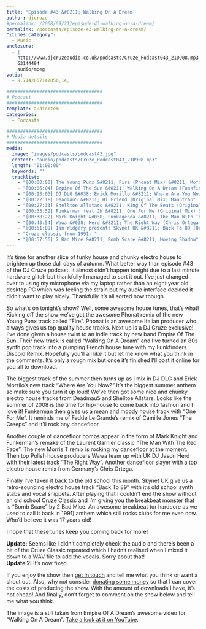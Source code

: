 ```yaml
---
title: 'Episode #43 &#8211; Walking On A Dream'
author: djcruze
#permalink: /2008/09/21/episode-43-walking-on-a-dream/
permalink: /podcasts/episode-43-walking-on-a-dream/
"itunes:category":
  - Music
enclosure:
  - |
    http://www.djcruzeaudio.co.uk/podcasts/Cruze_Podcast043_210908.mp3
    63144494
    audio/mpeg
votio:
  - 9.7142857142856,14,

###################################
# Podcast
###################################
template: audioItem
categories:
  - Podcasts

###################################
# Media details
###################################
media:
  image: "images/podcasts/podcast43.jpg"
  content: "audio/podcasts/Cruze_Podcast043_210908.mp3"
  length: "01:00:00"
  keywords: ""
  tracklist:
    - "[00:00:00] The Young Punx &#8211; Fire (Phonat Mix) &#8211; Mofo Hifi"
    - "[00:06:04] Empire Of The Sun &#8211; Walking On A Dream (Funkfinders Discoid Remix) &#8211; CDR"
    - "[00:13:03] DJ DLG &#038; Erick Morillo &#8211; Where Are You Now (Original Mix) &#8211; Subliminal"
    - "[00:22:18] Deadmau5 &#8211; Hi Friend (Original Mix) Mau5trap"
    - "[00:27:33] Shelltoe Allstars &#8211; King Of The Beats (Original Mix) &#8211; Hoxton Whores"
    - "[00:33:52] Funkerman feat JW &#8211; One For Me (Original Mix) &#8211; Stealth"
    - "[00:38:22] Mark Knight &#038; Funkagenda &#8211; The Man With The Red Face (Morris T Remix) &#8211; Oxyd"
    - "[00:43:54] Wawa &#038; Herd &#8211; The Right Way (Chris Ortega Mix) &#8211; JFunk Recordings"
    - "[00:51:09] Ian Widgery presents Skynet UK &#8211; Back To 89 (Original Mix) 852 Recordings"
    - "Cruze classic from 1991: "
    - "[00:57:56] 2 Bad Mice &#8211; Bomb Scare &#8211; Moving Shadow"
---
```


It&#8217;s time for another slice of funky house and chunky electro house to brighten up those dull days of autumn. What better way than episode #43 of the DJ Cruze podcast. It almost didn&#8217;t happen tonight due to a last minute hardware glitch but thankfully I managed to sort it out. I&#8217;ve just changed over to using my microphone via my laptop rather than an eight year old desktop PC which was feeling the strain but my audio interface decided it didn&#8217;t want to play nicely. Thankfully it&#8217;s all sorted now though.

So what&#8217;s on tonight&#8217;s show? Well, some awesome house tunes, that&#8217;s what! Kicking off the show we&#8217;ve got the awesome Phonat remix of the new Young Punx track called &#8220;Fire&#8221;. Phonat is an awesome Italian producer who always gives us top quality house tracks. Next up is a DJ Cruze exclusive! I&#8217;ve done given a house twist to an indie track by new band Empire Of The Sun. Their new track is called &#8220;Walking On A Dream&#8221; and I&#8217;ve turned an 80s synth pop track into a pumping French house tune with my Funkfinders Discoid Remix. Hopefully you&#8217;ll all like it but let me know what you think in the comments. It&#8217;s only a rough mix but once it&#8217;s finished I&#8217;ll post it online for you all to download.

The biggest track of the summer then turns up as I mix in DJ DLG and Erick Morrilo&#8217;s new track &#8220;Where Are You Now?&#8221; It&#8217;s the biggest summer anthem so make sure you turn it up loud! We&#8217;ve then got some nice and chunky electro house tracks from Deadmau5 and Shelltoe Allstars. Looks like the summer of 2008 is the time for hip-house to come back into fashion and I love it! Funkerman then gives us a mean and moody house track with &#8220;One For Me&#8221;. It reminds me of Fedde Le Grande&#8217;s remix of Camille Jones &#8220;The Creeps&#8221; and it&#8217;ll rock any dancefloor.

Another couple of dancefloor bombs appear in the form of Mark Knight and Funkerman&#8217;s remake of the Laurent Garnier classic &#8220;The Man With The Red Face&#8221;. The new Morris T remix is rocking my dancefloor at the moment. Then top Polish house producers Wawa team up with UK DJ Jason Herd with their latest track &#8220;The Right Way&#8221;. Another dancefloor slayer with a top electro house remix from Germany&#8217;s Chris Ortega.

Finally I&#8217;ve taken it back to the old school this month. Skynet UK give us a retro-sounding electro house track &#8220;Back To 89&#8243; with it&#8217;s old school synth stabs and vocal snippets. After playing that I couldn&#8217;t end the show without an old school Cruze Classic and I&#8217;m giving you the breakbeat monster that is &#8220;Bomb Scare&#8221; by 2 Bad Mice. An awesome breakbeat (or hardcore as we used to call it back in 1991) anthem which still rocks clubs for me even now. Who&#8217;d believe it was 17 years old!

I hope that these tunes keep you coming back for more!

**Update:** Seems like I didn&#8217;t completely check the audio and there&#8217;s been a bit of the Cruze Classic repeated which I hadn&#8217;t realised when I mixed it down to a WAV file to add the vocals. Sorry about that!  
**Update 2:** It&#8217;s now fixed.

If you enjoy the show then [get in touch][2] and tell me what you think or want a shout out. Also, why not consider [donating some money][3] so that I can cover the costs of producing the show. With the amount of downloads I have, it&#8217;s not cheap! And finally, don&#8217;t forget to comment on the show below and tell me what you think.

The image is a still taken from Empire Of A Dream&#8217;s awesome video for &#8220;Walking On A Dream&#8221;. [Take a look at it on YouTube][6].

 [1]: http://www.djcruze.co.uk/cms/wp-content/uploads/2008/09/podcast43.jpg
 [2]: /cms/contact/
 [3]: http://www.dreamhost.com/donate.cgi?id=8244
 [4]: http://www.djcruze.co.uk/cms/wp-content/DownloadButton.gif
 [5]: http://www.djcruzeaudio.co.uk/podcasts/Cruze_Podcast043_210908.mp3
 [6]: http://www.youtube.com/watch?v=zmM2RwlxGt0